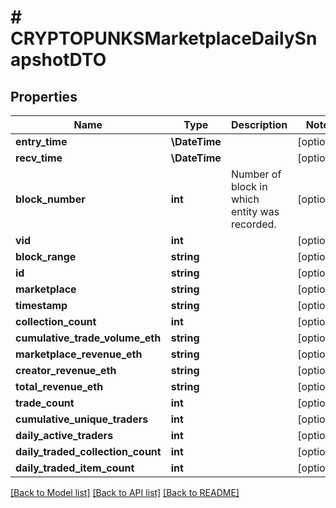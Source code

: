 # # CRYPTOPUNKSMarketplaceDailySnapshotDTO

## Properties

Name | Type | Description | Notes
------------ | ------------- | ------------- | -------------
**entry_time** | **\DateTime** |  | [optional]
**recv_time** | **\DateTime** |  | [optional]
**block_number** | **int** | Number of block in which entity was recorded. | [optional]
**vid** | **int** |  | [optional]
**block_range** | **string** |  | [optional]
**id** | **string** |  | [optional]
**marketplace** | **string** |  | [optional]
**timestamp** | **string** |  | [optional]
**collection_count** | **int** |  | [optional]
**cumulative_trade_volume_eth** | **string** |  | [optional]
**marketplace_revenue_eth** | **string** |  | [optional]
**creator_revenue_eth** | **string** |  | [optional]
**total_revenue_eth** | **string** |  | [optional]
**trade_count** | **int** |  | [optional]
**cumulative_unique_traders** | **int** |  | [optional]
**daily_active_traders** | **int** |  | [optional]
**daily_traded_collection_count** | **int** |  | [optional]
**daily_traded_item_count** | **int** |  | [optional]

[[Back to Model list]](../../README.md#models) [[Back to API list]](../../README.md#endpoints) [[Back to README]](../../README.md)
